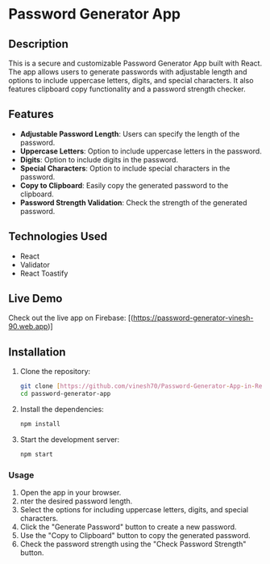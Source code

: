 # Password Generator App

## Description

This is a secure and customizable Password Generator App built with React. The app allows users to generate passwords with adjustable length and options to include uppercase letters, digits, and special characters. It also features clipboard copy functionality and a password strength checker.

## Features

- **Adjustable Password Length**: Users can specify the length of the password.
- **Uppercase Letters**: Option to include uppercase letters in the password.
- **Digits**: Option to include digits in the password.
- **Special Characters**: Option to include special characters in the password.
- **Copy to Clipboard**: Easily copy the generated password to the clipboard.
- **Password Strength Validation**: Check the strength of the generated password.

## Technologies Used

- React
- Validator
- React Toastify

## Live Demo

Check out the live app on Firebase: [(https://password-generator-vinesh-90.web.app)]

## Installation

1. Clone the repository:
   ```bash
   git clone [https://github.com/vinesh70/Password-Generator-App-in-React.git]
   cd password-generator-app

2. Install the dependencies:
    ```bash
    npm install

3. Start the development server:
    ```bash
    npm start


### Usage
1) Open the app in your browser.
2) nter the desired password length.
3) Select the options for including uppercase letters, digits, and special characters.
4) Click the "Generate Password" button to create a new password.
5) Use the "Copy to Clipboard" button to copy the generated password.
6) Check the password strength using the "Check Password Strength" button.
